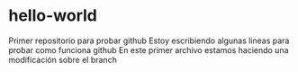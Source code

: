 # hello-world
Primer repositorio para probar github
Estoy escribiendo algunas lineas para probar como funciona github
En este primer archivo estamos haciendo una modificación sobre el branch
